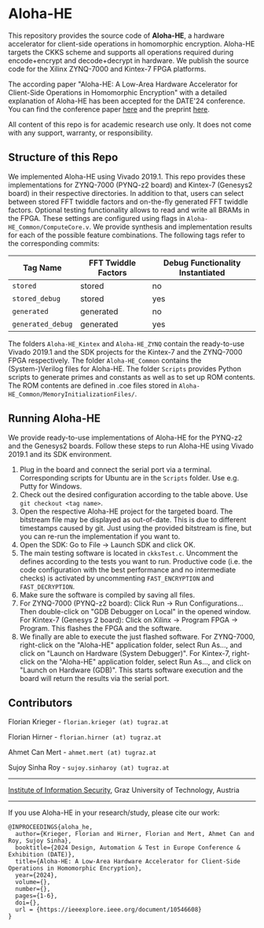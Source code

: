 # Aloha-HE

This repository provides the source code of **Aloha-HE**, a hardware accelerator for client-side operations in homomorphic encryption. Aloha-HE targets the CKKS scheme and supports all operations required during encode+encrypt and decode+decrypt in hardware. We publish the source code for the Xilinx ZYNQ-7000 and Kintex-7 FPGA platforms.

The according paper "Aloha-HE: A Low-Area Hardware Accelerator for Client-Side Operations in Homomorphic Encryption" with a detailed explanation of Aloha-HE has been accepted for the DATE'24 conference. You can find the conference paper [here](https://ieeexplore.ieee.org/stamp/stamp.jsp?tp=&arnumber=10546608) and the preprint [here](https://eprint.iacr.org/2023/1736).

All content of this repo is for academic research use only. It does not come with any support, warranty, or responsibility.

## Structure of this Repo
We implemented Aloha-HE using Vivado 2019.1. This repo provides these implementations for ZYNQ-7000 (PYNQ-z2 board) and Kintex-7 (Genesys2 board) in their respective directories. In addition to that, users can select between stored FFT twiddle factors and on-the-fly generated FFT twiddle factors. Optional testing functionality allows to read and write all BRAMs in the FPGA. These settings are configured using flags in `Aloha-HE_Common/ComputeCore.v`. We provide synthesis and implementation results for each of the possible feature combinations. The following tags refer to the corresponding commits:

| Tag Name | FFT Twiddle Factors | Debug Functionality Instantiated
| ----------- | ----------- | ----------- |
| `stored` | stored | no |
| `stored_debug` | stored | yes |
| `generated`      | generated | no |
| `generated_debug`      | generated | yes |

The folders `Aloha-HE_Kintex` and `Aloha-HE_ZYNQ` contain the ready-to-use Vivado 2019.1 and the SDK projects for the Kintex-7 and the ZYNQ-7000 FPGA respectively. The folder `Aloha-HE_Common` contains the (System-)Verilog files for Aloha-HE. The folder `Scripts` provides Python scripts to generate primes and constants as well as to set up ROM contents. The ROM contents are defined in .coe files stored in `Aloha-HE_Common/MemoryInitializationFiles/`.

## Running Aloha-HE
We provide ready-to-use implementations of Aloha-HE for the PYNQ-z2 and the Genesys2 boards. Follow these steps to run Aloha-HE using Vivado 2019.1 and its SDK environment.

1) Plug in the board and connect the serial port via a terminal. Corresponding scripts for Ubuntu are in the `Scripts` folder. Use e.g. Putty for Windows.
2) Check out the desired configuration according to the table above. Use `git checkout <tag name>`.
3) Open the respective Aloha-HE project for the targeted board. The bitstream file may be displayed as out-of-date. This is due to different timestamps caused by git. Just using the provided bitstream is fine, but you can re-run the implementation if you want to.
4) Open the SDK: Go to File -> Launch SDK and click OK.
5) The main testing software is located in `ckksTest.c`. Uncomment the defines according to the tests you want to run. Productive code (i.e. the code configuration with the best performance and no intermediate checks) is activated by uncommenting `FAST_ENCRYPTION` and `FAST_DECRYPTION`.
6) Make sure the software is compiled by saving all files.
7) For ZYNQ-7000 (PYNQ-z2 board): Click Run -> Run Configurations... Then double-click on "GDB Debugger on Local" in the opened window. 
For Kintex-7 (Genesys 2 board): Click on Xilinx -> Program FPGA -> Program.
This flashes the FPGA and the software. 
8) We finally are able to execute the just flashed software. For ZYNQ-7000, right-click on the "Aloha-HE" application folder, select Run As..., and click on "Launch on Hardware (System Debugger)". For Kintex-7, right-click on the "Aloha-HE" application folder, select Run As..., and click on "Launch on Hardware (GDB)". This starts software execution and the board will return the results via the serial port. 


## Contributors
Florian Krieger  -  `florian.krieger (at) tugraz.at`

Florian Hirner  -  `florian.hirner (at) tugraz.at`

Ahmet Can Mert  -  `ahmet.mert (at) tugraz.at`

Sujoy Sinha Roy  -  `sujoy.sinharoy (at) tugraz.at`

-----

[Institute of Information Security](https://www.isec.tugraz.at/), Graz University of Technology, Austria

-----

If you use Aloha-HE in your research/study, please cite our work:

```
@INPROCEEDINGS{aloha_he,
  author={Krieger, Florian and Hirner, Florian and Mert, Ahmet Can and Roy, Sujoy Sinha},
  booktitle={2024 Design, Automation & Test in Europe Conference & Exhibition (DATE)}, 
  title={Aloha-HE: A Low-Area Hardware Accelerator for Client-Side Operations in Homomorphic Encryption}, 
  year={2024},
  volume={},
  number={},
  pages={1-6},
  doi={},
  url = {https://ieeexplore.ieee.org/document/10546608}
}
```